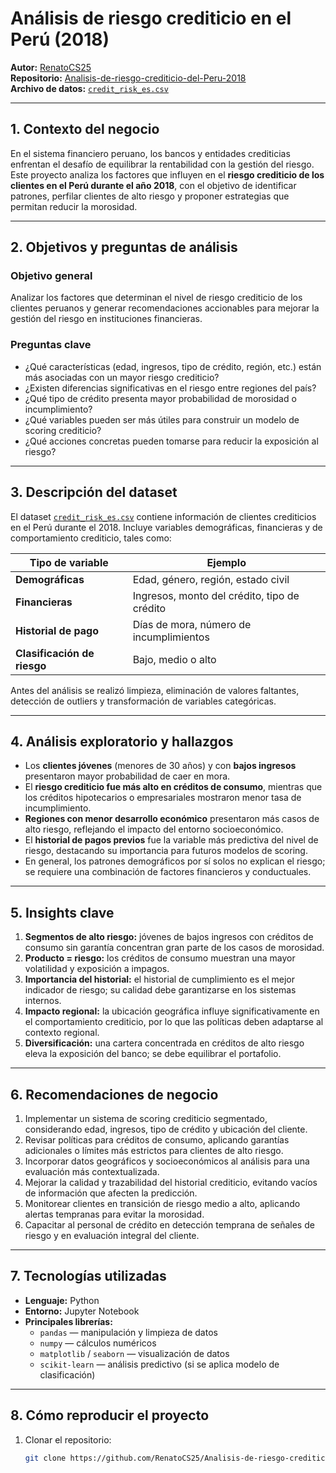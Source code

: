 #  Análisis de riesgo crediticio en el Perú (2018)

**Autor:** [RenatoCS25](https://github.com/RenatoCS25)  
**Repositorio:** [Analisis-de-riesgo-crediticio-del-Peru-2018](https://github.com/RenatoCS25/Analisis-de-riesgo-crediticio-del-Peru-2018)  
**Archivo de datos:** [`credit_risk_es.csv`](https://github.com/RenatoCS25/Analisis-de-riesgo-crediticio-del-Peru-2018/blob/main/credit_risk_es.csv)

---

##  1. Contexto del negocio

En el sistema financiero peruano, los bancos y entidades crediticias enfrentan el desafío de equilibrar la rentabilidad con la gestión del riesgo. Este proyecto analiza los factores que influyen en el **riesgo crediticio de los clientes en el Perú durante el año 2018**, con el objetivo de identificar patrones, perfilar clientes de alto riesgo y proponer estrategias que permitan reducir la morosidad.

---

##  2. Objetivos y preguntas de análisis

### **Objetivo general**
Analizar los factores que determinan el nivel de riesgo crediticio de los clientes peruanos y generar recomendaciones accionables para mejorar la gestión del riesgo en instituciones financieras.

### **Preguntas clave**
- ¿Qué características (edad, ingresos, tipo de crédito, región, etc.) están más asociadas con un mayor riesgo crediticio?  
- ¿Existen diferencias significativas en el riesgo entre regiones del país?  
- ¿Qué tipo de crédito presenta mayor probabilidad de morosidad o incumplimiento?  
- ¿Qué variables pueden ser más útiles para construir un modelo de scoring crediticio?  
- ¿Qué acciones concretas pueden tomarse para reducir la exposición al riesgo?

---

##  3. Descripción del dataset

El dataset [`credit_risk_es.csv`](https://github.com/RenatoCS25/Analisis-de-riesgo-crediticio-del-Peru-2018/blob/main/credit_risk_es.csv) contiene información de clientes crediticios en el Perú durante el 2018. Incluye variables demográficas, financieras y de comportamiento crediticio, tales como:

| Tipo de variable | Ejemplo |
|------------------|----------|
| **Demográficas** | Edad, género, región, estado civil |
| **Financieras** | Ingresos, monto del crédito, tipo de crédito |
| **Historial de pago** | Días de mora, número de incumplimientos |
| **Clasificación de riesgo** | Bajo, medio o alto |

Antes del análisis se realizó limpieza, eliminación de valores faltantes, detección de outliers y transformación de variables categóricas.

---

##  4. Análisis exploratorio y hallazgos

- Los **clientes jóvenes** (menores de 30 años) y con **bajos ingresos** presentaron mayor probabilidad de caer en mora.  
- El **riesgo crediticio fue más alto en créditos de consumo**, mientras que los créditos hipotecarios o empresariales mostraron menor tasa de incumplimiento.  
- **Regiones con menor desarrollo económico** presentaron más casos de alto riesgo, reflejando el impacto del entorno socioeconómico.  
- El **historial de pagos previos** fue la variable más predictiva del nivel de riesgo, destacando su importancia para futuros modelos de scoring.  
- En general, los patrones demográficos por sí solos no explican el riesgo; se requiere una combinación de factores financieros y conductuales.

---

##  5. Insights clave

1. **Segmentos de alto riesgo:** jóvenes de bajos ingresos con créditos de consumo sin garantía concentran gran parte de los casos de morosidad.  
2. **Producto = riesgo:** los créditos de consumo muestran una mayor volatilidad y exposición a impagos.  
3. **Importancia del historial:** el historial de cumplimiento es el mejor indicador de riesgo; su calidad debe garantizarse en los sistemas internos.  
4. **Impacto regional:** la ubicación geográfica influye significativamente en el comportamiento crediticio, por lo que las políticas deben adaptarse al contexto regional.  
5. **Diversificación:** una cartera concentrada en créditos de alto riesgo eleva la exposición del banco; se debe equilibrar el portafolio.

---

##  6. Recomendaciones de negocio

1. Implementar un sistema de scoring crediticio segmentado, considerando edad, ingresos, tipo de crédito y ubicación del cliente.  
2. Revisar políticas para créditos de consumo, aplicando garantías adicionales o límites más estrictos para clientes de alto riesgo.  
3. Incorporar datos geográficos y socioeconómicos al análisis para una evaluación más contextualizada.  
4. Mejorar la calidad y trazabilidad del historial crediticio, evitando vacíos de información que afecten la predicción.  
5. Monitorear clientes en transición de riesgo medio a alto, aplicando alertas tempranas para evitar la morosidad.  
6. Capacitar al personal de crédito en detección temprana de señales de riesgo y en evaluación integral del cliente.

---

##  7. Tecnologías utilizadas

- **Lenguaje:** Python  
- **Entorno:** Jupyter Notebook  
- **Principales librerías:**  
  - `pandas` — manipulación y limpieza de datos  
  - `numpy` — cálculos numéricos  
  - `matplotlib` / `seaborn` — visualización de datos  
  - `scikit-learn` — análisis predictivo (si se aplica modelo de clasificación)  

---

##  8. Cómo reproducir el proyecto

1. Clonar el repositorio:
   ```bash
   git clone https://github.com/RenatoCS25/Analisis-de-riesgo-crediticio-del-Peru-2018.git
